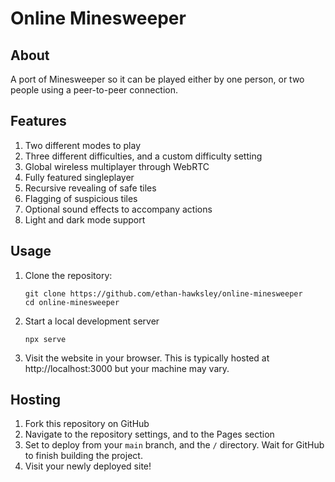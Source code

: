 # Online Minesweeper

## About

A port of Minesweeper so it can be played either by one person, or two people using a peer-to-peer connection.

## Features

1. Two different modes to play
2. Three different difficulties, and a custom difficulty setting
3. Global wireless multiplayer through WebRTC
4. Fully featured singleplayer
5. Recursive revealing of safe tiles
6. Flagging of suspicious tiles
7. Optional sound effects to accompany actions
8. Light and dark mode support

## Usage

1. Clone the repository:
    ```shell
    git clone https://github.com/ethan-hawksley/online-minesweeper
    cd online-minesweeper
    ```
2. Start a local development server
   ```shell
   npx serve
   ```
3. Visit the website in your browser. This is typically hosted at http://localhost:3000 but your machine may vary.

## Hosting

1. Fork this repository on GitHub
2. Navigate to the repository settings, and to the Pages section
3. Set to deploy from your `main` branch, and the `/` directory. Wait for GitHub to finish building the project.
4. Visit your newly deployed site!

